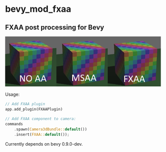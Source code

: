 # bevy_mod_fxaa

## FXAA post processing for Bevy

![demo](demo.png)

Usage:
```rust
// Add FXAA plugin
app.add_plugin(FXAAPlugin) 
```

```rust
// Add FXAA component to camera:
commands
    .spawn(Camera3dBundle::default())
    .insert(FXAA::default());
```

Currently depends on bevy 0.9.0-dev.